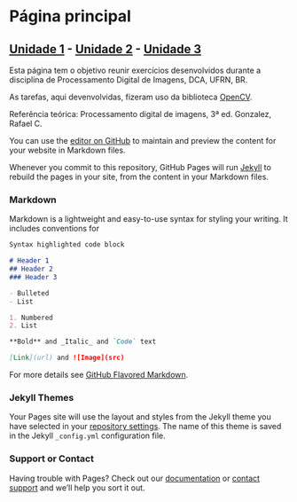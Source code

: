 # Página principal
## [Unidade 1](unidade1.md) - [Unidade 2](#) - [Unidade 3](#)

Esta página tem o objetivo reunir exercícios desenvolvidos durante a disciplina de Processamento Digital de Imagens, DCA, UFRN, BR.

As tarefas, aqui devenvolvidas, fizeram uso da biblioteca [OpenCV](http://opencv.org/).

Referência teórica: Processamento digital de imagens, 3ª ed. Gonzalez, Rafael C.



You can use the [editor on GitHub](https://github.com/carvalhojldc/pdi/edit/master/index.md) to maintain and preview the content for your website in Markdown files.

Whenever you commit to this repository, GitHub Pages will run [Jekyll](https://jekyllrb.com/) to rebuild the pages in your site, from the content in your Markdown files.

### Markdown

Markdown is a lightweight and easy-to-use syntax for styling your writing. It includes conventions for

```markdown
Syntax highlighted code block

# Header 1
## Header 2
### Header 3

- Bulleted
- List

1. Numbered
2. List

**Bold** and _Italic_ and `Code` text

[Link](url) and ![Image](src)
```

For more details see [GitHub Flavored Markdown](https://guides.github.com/features/mastering-markdown/).

### Jekyll Themes

Your Pages site will use the layout and styles from the Jekyll theme you have selected in your [repository settings](https://github.com/carvalhojldc/pdi/settings). The name of this theme is saved in the Jekyll `_config.yml` configuration file.

### Support or Contact

Having trouble with Pages? Check out our [documentation](https://help.github.com/categories/github-pages-basics/) or [contact support](https://github.com/contact) and we’ll help you sort it out.
